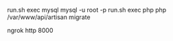 run.sh exec mysql mysql -u root -p
run.sh exec php php /var/www/api/artisan migrate

ngrok http 8000
